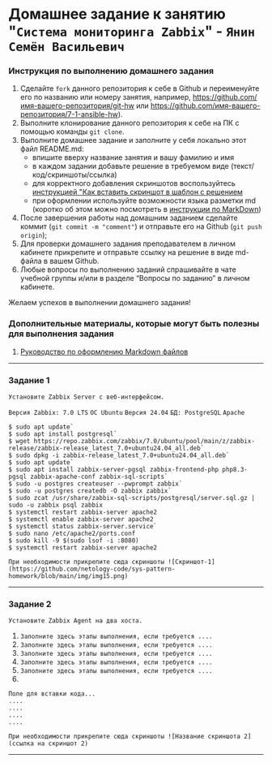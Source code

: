 # Домашнее задание к занятию "`Система мониторинга Zabbix`" - `Янин Семён Васильевич`


### Инструкция по выполнению домашнего задания

   1. Сделайте `fork` данного репозитория к себе в Github и переименуйте его по названию или номеру занятия, например, https://github.com/имя-вашего-репозитория/git-hw или  https://github.com/имя-вашего-репозитория/7-1-ansible-hw).
   2. Выполните клонирование данного репозитория к себе на ПК с помощью команды `git clone`.
   3. Выполните домашнее задание и заполните у себя локально этот файл README.md:
      - впишите вверху название занятия и вашу фамилию и имя
      - в каждом задании добавьте решение в требуемом виде (текст/код/скриншоты/ссылка)
      - для корректного добавления скриншотов воспользуйтесь [инструкцией "Как вставить скриншот в шаблон с решением](https://github.com/netology-code/sys-pattern-homework/blob/main/screen-instruction.md)
      - при оформлении используйте возможности языка разметки md (коротко об этом можно посмотреть в [инструкции  по MarkDown](https://github.com/netology-code/sys-pattern-homework/blob/main/md-instruction.md))
   4. После завершения работы над домашним заданием сделайте коммит (`git commit -m "comment"`) и отправьте его на Github (`git push origin`);
   5. Для проверки домашнего задания преподавателем в личном кабинете прикрепите и отправьте ссылку на решение в виде md-файла в вашем Github.
   6. Любые вопросы по выполнению заданий спрашивайте в чате учебной группы и/или в разделе “Вопросы по заданию” в личном кабинете.
   
Желаем успехов в выполнении домашнего задания!
   
### Дополнительные материалы, которые могут быть полезны для выполнения задания

1. [Руководство по оформлению Markdown файлов](https://gist.github.com/Jekins/2bf2d0638163f1294637#Code)

---

### Задание 1 

`Установите Zabbix Server с веб-интерфейсом.`

 `Версия Zabbix: 7.0 LTS`
 `ОС Ubuntu`
 `Версия 24.04`
 `БД: PostgreSQL`
 `Apache`

```
$ sudo apt update`
$ sudo apt install postgresql`
$ wget https://repo.zabbix.com/zabbix/7.0/ubuntu/pool/main/z/zabbix-release/zabbix-release_latest_7.0+ubuntu24.04_all.deb`
$ sudo dpkg -i zabbix-release_latest_7.0+ubuntu24.04_all.deb`
$ sudo apt update`
$ sudo apt install zabbix-server-pgsql zabbix-frontend-php php8.3-pgsql zabbix-apache-conf zabbix-sql-scripts`
$ sudo -u postgres createuser --pwprompt zabbix`
$ sudo -u postgres createdb -O zabbix zabbix`
$ sudo zcat /usr/share/zabbix-sql-scripts/postgresql/server.sql.gz | sudo -u zabbix psql zabbix
$ systemctl restart zabbix-server apache2
$ systemctl enable zabbix-server apache2
$ systemctl status zabbix-server.service`
$ sudo nano /etc/apache2/ports.conf
$ sudo kill -9 $(sudo lsof -i :8080)
$ systemctl restart zabbix-server apache2
```

`При необходимости прикрепитe сюда скриншоты
![Скриншот-1](https://github.com/netology-code/sys-pattern-homework/blob/main/img/img15.png)`


---

### Задание 2

`Установите Zabbix Agent на два хоста.`

1. `Заполните здесь этапы выполнения, если требуется ....`
2. `Заполните здесь этапы выполнения, если требуется ....`
3. `Заполните здесь этапы выполнения, если требуется ....`
4. `Заполните здесь этапы выполнения, если требуется ....`
5. `Заполните здесь этапы выполнения, если требуется ....`
6. 

```
Поле для вставки кода...
....
....
....
....
```

`При необходимости прикрепитe сюда скриншоты
![Название скриншота 2](ссылка на скриншот 2)`


---
